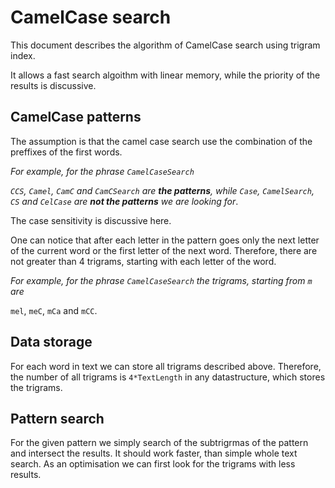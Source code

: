 # CamelCase search

This document describes the algorithm of CamelCase search using trigram index. 

It allows a fast search algoithm with linear memory, while the priority of the results is discussive.

## CamelCase patterns

The assumption is that the camel case search use the combination of the preffixes of the first words.

*For example, for the phrase `CamelCaseSearch`*

*`CCS`, `Camel`, `CamC` and `CamCSearch` are **the patterns**, while `Case`, `CamelSearch`, `CS` and `CelCase` are **not the patterns** we are looking for*.

The case sensitivity is discussive here.

One can notice that after each letter in the pattern goes only the next letter of the current word or the first letter of the next word. Therefore, there are not greater than 4 trigrams, starting with each letter of the word.

*For example, for the phrase `CamelCaseSearch` the trigrams, starting from `m` are*

`mel`, `meC`, `mCa` and `mCC`.

## Data storage

For each word in text we can store all trigrams described above. Therefore, the number of all trigrams is `4*TextLength` in any datastructure, which stores the trigrams.

## Pattern search

For the given pattern we simply search of the subtrigrmas of the pattern and intersect the results. It should work faster, than simple whole text search. As an optimisation we can first look for the trigrams with less results.